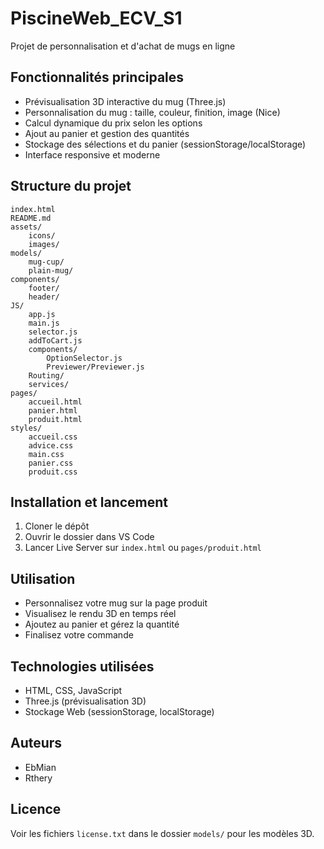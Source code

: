 # PiscineWeb_ECV_S1

Projet de personnalisation et d'achat de mugs en ligne

## Fonctionnalités principales
- Prévisualisation 3D interactive du mug (Three.js)
- Personnalisation du mug : taille, couleur, finition, image (Nice)
- Calcul dynamique du prix selon les options
- Ajout au panier et gestion des quantités
- Stockage des sélections et du panier (sessionStorage/localStorage)
- Interface responsive et moderne

## Structure du projet
```
index.html
README.md
assets/
	icons/
	images/
models/
	mug-cup/
	plain-mug/
components/
	footer/
	header/
JS/
	app.js
	main.js
	selector.js
	addToCart.js
	components/
		OptionSelector.js
		Previewer/Previewer.js
	Routing/
	services/
pages/
	accueil.html
	panier.html
	produit.html
styles/
	accueil.css
	advice.css
	main.css
	panier.css
	produit.css
```

## Installation et lancement
1. Cloner le dépôt
2. Ouvrir le dossier dans VS Code
3. Lancer Live Server sur `index.html` ou `pages/produit.html`

## Utilisation
- Personnalisez votre mug sur la page produit
- Visualisez le rendu 3D en temps réel
- Ajoutez au panier et gérez la quantité
- Finalisez votre commande

## Technologies utilisées
- HTML, CSS, JavaScript
- Three.js (prévisualisation 3D)
- Stockage Web (sessionStorage, localStorage)

## Auteurs
- EbMian
- Rthery

## Licence
Voir les fichiers `license.txt` dans le dossier `models/` pour les modèles 3D.
